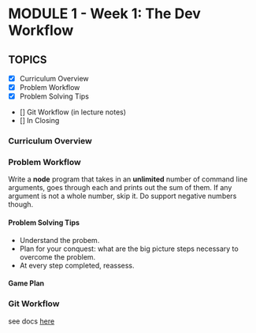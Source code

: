# MODULE 1 - Week 1: The Dev Workflow

## TOPICS
- [x] Curriculum Overview
- [x] Problem Workflow
- [x] Problem Solving Tips
- [] Git Workflow (in lecture notes)
- [] In Closing

### Curriculum Overview

### Problem Workflow
Write a **node** program that takes in an **unlimited** number of command line arguments, goes through each and prints out the sum of them. If any argument is not a whole number, skip it. Do support negative numbers though.

#### Problem Solving Tips
- Understand the probem.
- Plan for your conquest: what are the big picture steps necessary to overcome the problem.
- At every step completed, reassess.


#### Game Plan

### Git Workflow
see docs [here](https://git-scm.com/docs)
